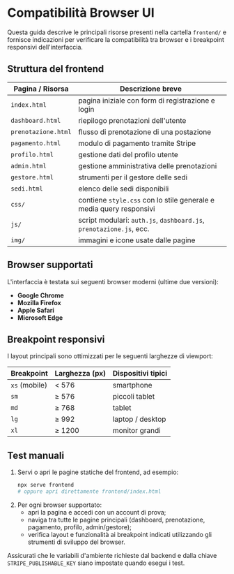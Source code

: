 # Compatibilità Browser UI

Questa guida descrive le principali risorse presenti nella cartella `frontend/` e fornisce indicazioni per verificare la compatibilità tra browser e i breakpoint responsivi dell'interfaccia.

## Struttura del frontend

| Pagina / Risorsa        | Descrizione breve |
|------------------------|-------------------|
| `index.html`           | pagina iniziale con form di registrazione e login |
| `dashboard.html`       | riepilogo prenotazioni dell'utente |
| `prenotazione.html`    | flusso di prenotazione di una postazione |
| `pagamento.html`       | modulo di pagamento tramite Stripe |
| `profilo.html`         | gestione dati del profilo utente |
| `admin.html`           | gestione amministrativa delle prenotazioni |
| `gestore.html`         | strumenti per il gestore delle sedi |
| `sedi.html`            | elenco delle sedi disponibili |
| `css/`                 | contiene `style.css` con lo stile generale e media query responsivi |
| `js/`                  | script modulari: `auth.js`, `dashboard.js`, `prenotazione.js`, ecc. |
| `img/`                 | immagini e icone usate dalle pagine |

## Browser supportati

L'interfaccia è testata sui seguenti browser moderni (ultime due versioni):

- **Google Chrome**
- **Mozilla Firefox**
- **Apple Safari**
- **Microsoft Edge**

## Breakpoint responsivi

I layout principali sono ottimizzati per le seguenti larghezze di viewport:

| Breakpoint      | Larghezza (px) | Dispositivi tipici     |
|-----------------|----------------|------------------------|
| `xs` (mobile)   | < 576          | smartphone             |
| `sm`            | ≥ 576          | piccoli tablet         |
| `md`            | ≥ 768          | tablet                 |
| `lg`            | ≥ 992          | laptop / desktop       |
| `xl`            | ≥ 1200         | monitor grandi         |

## Test manuali

1. Servi o apri le pagine statiche del frontend, ad esempio:
   ```bash
   npx serve frontend
   # oppure apri direttamente frontend/index.html
   ```
2. Per ogni browser supportato:
   - apri la pagina e accedi con un account di prova;
   - naviga tra tutte le pagine principali (dashboard, prenotazione, pagamento, profilo, admin/gestore);
   - verifica layout e funzionalità ai breakpoint indicati utilizzando gli strumenti di sviluppo del browser.


Assicurati che le variabili d'ambiente richieste dal backend e dalla chiave `STRIPE_PUBLISHABLE_KEY` siano impostate quando esegui i test.
